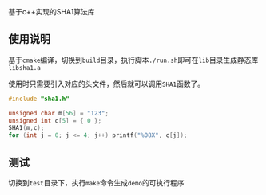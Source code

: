 基于c++实现的SHA1算法库  

## 使用说明

基于`cmake`编译，切换到`build`目录，执行脚本`./run.sh`即可在`lib`目录生成静态库`libsha1.a`

使用时只需要引入对应的头文件，然后就可以调用`SHA1`函数了。  
```cpp
#include "sha1.h"

unsigned char m[56] = "123";
unsigned int c[5] = { 0 };
SHA1(m,c);
for (int j = 0; j <= 4; j++) printf("%08X", c[j]);
```

## 测试
切换到`test`目录下，执行`make`命令生成`demo`的可执行程序